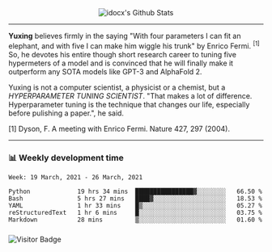 <div align="center">
    <img align="center" src="https://github-readme-stats.vercel.app/api?username=idocx&show_icons=true&hide_border=true" alt="idocx's Github Stats"></img>
</div>

---

**Yuxing** believes firmly in the saying "With four parameters I can fit an elephant, and with five I can make him wiggle his trunk" by Enrico Fermi. <sup>[1]</sup> So, he devotes his entire though short research career to tuning five hypermeters of a model and is convinced that he will finally make it outperform any SOTA models like GPT-3 and AlphaFold 2.

Yuxing is not a computer scientist, a physicist or a chemist, but a *HYPERPARAMETER TUNING SCIENTIST*. "That makes a lot of difference. Hyperparameter tuning is the technique that changes our life, especially before pulishing a paper.", he said.

[1] Dyson, F. A meeting with Enrico Fermi. Nature 427, 297 (2004).


---

### 📊 Weekly development time
<!--START_SECTION:waka-->
```text
Week: 19 March, 2021 - 26 March, 2021

Python             19 hrs 34 mins  ████████████████▓░░░░░░░░   66.50 % 
Bash               5 hrs 27 mins   ████▓░░░░░░░░░░░░░░░░░░░░   18.53 % 
YAML               1 hr 33 mins    █▒░░░░░░░░░░░░░░░░░░░░░░░   05.27 % 
reStructuredText   1 hr 6 mins     █░░░░░░░░░░░░░░░░░░░░░░░░   03.75 % 
Markdown           28 mins         ▒░░░░░░░░░░░░░░░░░░░░░░░░   01.60 % 
```
<!--END_SECTION:waka-->

### 

![Visitor Badge](https://visitor-badge.laobi.icu/badge?page_id=idocx.idocx)